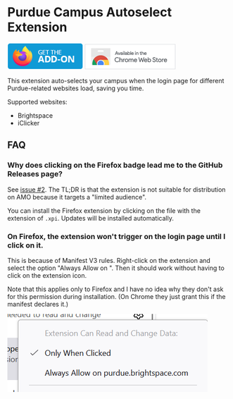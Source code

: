 # Purdue Campus Autoselect Extension

[![Mozilla Extensions Badge](./images/get-the-addon-mozilla.png)](https://github.com/ericswpark/purdue-brightspace-campus-extension/releases)
[![Chrome Web Store Badge](./images/chrome-web-store-badge.png)](https://chromewebstore.google.com/detail/purdue-brightspace-campus/jehengdhonabgmbamcpjbeaffbfnfdkc)

This extension auto-selects your campus when the login page for different Purdue-related websites load, saving you time.

Supported websites:
- Brightspace
- iClicker

## FAQ

### Why does clicking on the Firefox badge lead me to the GitHub Releases page?

See [issue #2](https://github.com/ericswpark/purdue-brightspace-campus-extension/issues/2). The TL;DR is that the extension is not suitable for distribution on AMO because it targets a "limited audience".

You can install the Firefox extension by clicking on the file with the extension of `.xpi`. Updates will be installed automatically.

### On Firefox, the extension won't trigger on the login page until I click on it.

This is because of Manifest V3 rules. Right-click on the extension and select the option "Always Allow on <website name>". Then it should work without having to click on the extension icon.

Note that this applies only to Firefox and I have no idea why they don't ask for this permission during installation. (On Chrome they just grant this if the manifest declares it.)

![firefox-permissions-setting](images/firefox-host-permissions.png)
